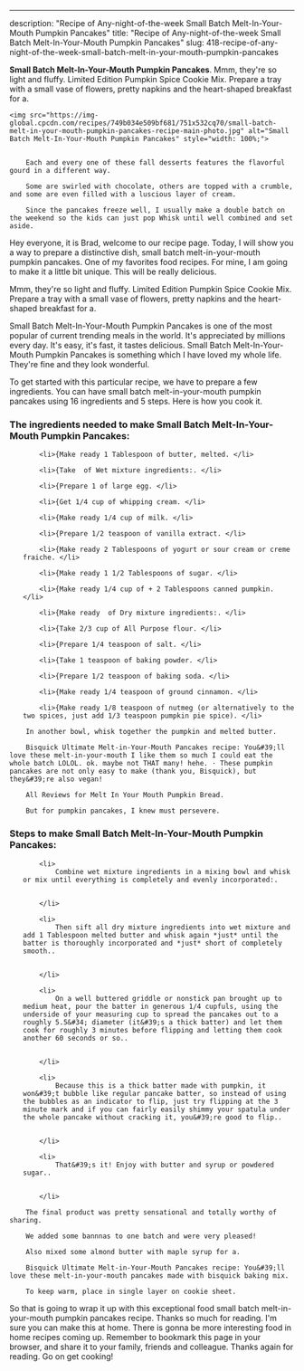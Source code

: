 ---
description: "Recipe of Any-night-of-the-week Small Batch Melt-In-Your-Mouth Pumpkin Pancakes"
title: "Recipe of Any-night-of-the-week Small Batch Melt-In-Your-Mouth Pumpkin Pancakes"
slug: 418-recipe-of-any-night-of-the-week-small-batch-melt-in-your-mouth-pumpkin-pancakes

<p>
	<strong>Small Batch Melt-In-Your-Mouth Pumpkin Pancakes</strong>. 
	Mmm, they&#39;re so light and fluffy. Limited Edition Pumpkin Spice Cookie Mix. Prepare a tray with a small vase of flowers, pretty napkins and the heart-shaped breakfast for a.
</p>
<p>
	
	<img src="https://img-global.cpcdn.com/recipes/749b034e509bf681/751x532cq70/small-batch-melt-in-your-mouth-pumpkin-pancakes-recipe-main-photo.jpg" alt="Small Batch Melt-In-Your-Mouth Pumpkin Pancakes" style="width: 100%;">
	
	
		Each and every one of these fall desserts features the flavorful gourd in a different way.
	
		Some are swirled with chocolate, others are topped with a crumble, and some are even filled with a luscious layer of cream.
	
		Since the pancakes freeze well, I usually make a double batch on the weekend so the kids can just pop Whisk until well combined and set aside.
	
</p>
<p>
	Hey everyone, it is Brad, welcome to our recipe page. Today, I will show you a way to prepare a distinctive dish, small batch melt-in-your-mouth pumpkin pancakes. One of my favorites food recipes. For mine, I am going to make it a little bit unique. This will be really delicious.
</p>
	
<p>
	Mmm, they&#39;re so light and fluffy. Limited Edition Pumpkin Spice Cookie Mix. Prepare a tray with a small vase of flowers, pretty napkins and the heart-shaped breakfast for a.
</p>
<p>
	Small Batch Melt-In-Your-Mouth Pumpkin Pancakes is one of the most popular of current trending meals in the world. It's appreciated by millions every day. It's easy, it's fast, it tastes delicious. Small Batch Melt-In-Your-Mouth Pumpkin Pancakes is something which I have loved my whole life. They're fine and they look wonderful.
</p>

<p>
To get started with this particular recipe, we have to prepare a few ingredients. You can have small batch melt-in-your-mouth pumpkin pancakes using 16 ingredients and 5 steps. Here is how you cook it.
</p>

<h3>The ingredients needed to make Small Batch Melt-In-Your-Mouth Pumpkin Pancakes:</h3>

<ol>
	
		<li>{Make ready 1 Tablespoon of butter, melted. </li>
	
		<li>{Take  of Wet mixture ingredients:. </li>
	
		<li>{Prepare 1 of large egg. </li>
	
		<li>{Get 1/4 cup of whipping cream. </li>
	
		<li>{Make ready 1/4 cup of milk. </li>
	
		<li>{Prepare 1/2 teaspoon of vanilla extract. </li>
	
		<li>{Make ready 2 Tablespoons of yogurt or sour cream or creme fraiche. </li>
	
		<li>{Make ready 1 1/2 Tablespoons of sugar. </li>
	
		<li>{Make ready 1/4 cup of + 2 Tablespoons canned pumpkin. </li>
	
		<li>{Make ready  of Dry mixture ingredients:. </li>
	
		<li>{Take 2/3 cup of All Purpose flour. </li>
	
		<li>{Prepare 1/4 teaspoon of salt. </li>
	
		<li>{Take 1 teaspoon of baking powder. </li>
	
		<li>{Prepare 1/2 teaspoon of baking soda. </li>
	
		<li>{Make ready 1/4 teaspoon of ground cinnamon. </li>
	
		<li>{Make ready 1/8 teaspoon of nutmeg (or alternatively to the two spices, just add 1/3 teaspoon pumpkin pie spice). </li>
	
</ol>
<p>
	
		In another bowl, whisk together the pumpkin and melted butter.
	
		Bisquick Ultimate Melt-in-Your-Mouth Pancakes recipe: You&#39;ll love these melt-in-your-mouth I like them so much I could eat the whole batch LOLOL. ok. maybe not THAT many! hehe. · These pumpkin pancakes are not only easy to make (thank you, Bisquick), but they&#39;re also vegan!
	
		All Reviews for Melt In Your Mouth Pumpkin Bread.
	
		But for pumpkin pancakes, I knew must persevere.
	
</p>

<h3>Steps to make Small Batch Melt-In-Your-Mouth Pumpkin Pancakes:</h3>

<ol>
	
		<li>
			Combine wet mixture ingredients in a mixing bowl and whisk or mix until everything is completely and evenly incorporated:.
			
			
		</li>
	
		<li>
			Then sift all dry mixture ingredients into wet mixture and add 1 Tablespoon melted butter and whisk again *just* until the batter is thoroughly incorporated and *just* short of completely smooth..
			
			
		</li>
	
		<li>
			On a well buttered griddle or nonstick pan brought up to medium heat, pour the batter in generous 1/4 cupfuls, using the underside of your measuring cup to spread the pancakes out to a roughly 5.5&#34; diameter (it&#39;s a thick batter) and let them cook for roughly 3 minutes before flipping and letting them cook another 60 seconds or so..
			
			
		</li>
	
		<li>
			Because this is a thick batter made with pumpkin, it won&#39;t bubble like regular pancake batter, so instead of using the bubbles as an indicator to flip, just try flipping at the 3 minute mark and if you can fairly easily shimmy your spatula under the whole pancake without cracking it, you&#39;re good to flip..
			
			
		</li>
	
		<li>
			That&#39;s it! Enjoy with butter and syrup or powdered sugar..
			
			
		</li>
	
</ol>

<p>
	
		The final product was pretty sensational and totally worthy of sharing.
	
		We added some bannnas to one batch and were very pleased!
	
		Also mixed some almond butter with maple syrup for a.
	
		Bisquick Ultimate Melt-in-Your-Mouth Pancakes recipe: You&#39;ll love these melt-in-your-mouth pancakes made with bisquick baking mix.
	
		To keep warm, place in single layer on cookie sheet.
	
</p>

<p>
	So that is going to wrap it up with this exceptional food small batch melt-in-your-mouth pumpkin pancakes recipe. Thanks so much for reading. I'm sure you can make this at home. There is gonna be more interesting food in home recipes coming up. Remember to bookmark this page in your browser, and share it to your family, friends and colleague. Thanks again for reading. Go on get cooking!
</p>
